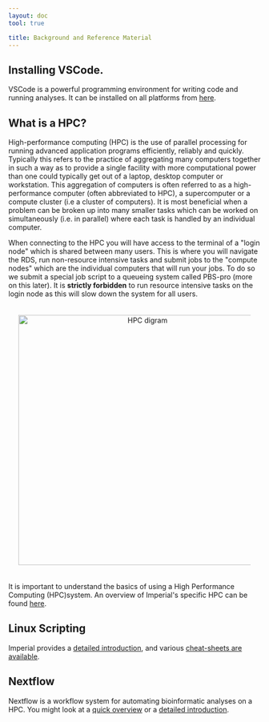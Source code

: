 ```yaml
---
layout: doc
tool: true

title: Background and Reference Material
---
```


## Installing VSCode.

VSCode is a powerful programming environment for writing code and running analyses.  It can be installed on all platforms from <a href="https://code.visualstudio.com/docs/setup/setup-overview">here</a>. 

## What is a HPC?
High-performance computing (HPC) is the use of parallel processing for running advanced application programs efficiently, reliably and quickly. Typically this refers to the practice of aggregating many computers together in such a way as to provide a single facility with more computational power than one could typically get out of a laptop, desktop computer or workstation. This aggregation of computers is often referred to as a high-performance computer (often abbreviated to HPC), a supercomputer or a compute cluster (i.e a cluster of computers). It is most beneficial when a problem can be broken up into many smaller tasks which can be worked on simultaneously (i.e. in parallel) where each task is handled by an individual computer. 

When connecting to the HPC you will have access to the terminal of a "login node" which is shared between many users. This is where you will navigate the RDS, run non-resource intensive tasks and submit jobs to the "compute nodes" which are the individual computers that will run your jobs. To do so we submit a special job script to a queueing system called PBS-pro (more on this later). It is **strictly forbidden** to run resource intensive tasks on the login node as this will slow down the system for all users.

<div style="text-align: center; padding: 20px">
    <img src="{{"/assets/img/HPC.png" | relative_url}}" width="500px" alt="HPC digram" />
</div>

It is important to understand the basics of using a High Performance Computing (HPC)system. An overview of Imperial's specific HPC can be found <a href="https://imperialcollegelondon.app.box.com/s/kwjxbd5bc87w296wo0m7fdwo9jct5vvs">here</a>.

## Linux Scripting

Imperial provides a <a href="https://github.com/ImperialCollegeLondon/RCDS-comm-line">detailed introduction</a>, and various <a href="https://cheatography.com/davechild/cheat-sheets/linux-command-line/">cheat-sheets are available</a>.

## Nextflow

Nextflow is a workflow system for automating bioinformatic analyses on a HPC. You might look at a <a href="https://workflows.community/stories/2022/09/28/nextflow/">quick overview</a> or a <a href="https://workflows.community/stories/2022/09/28/nextflow/">detailed introduction</a>.